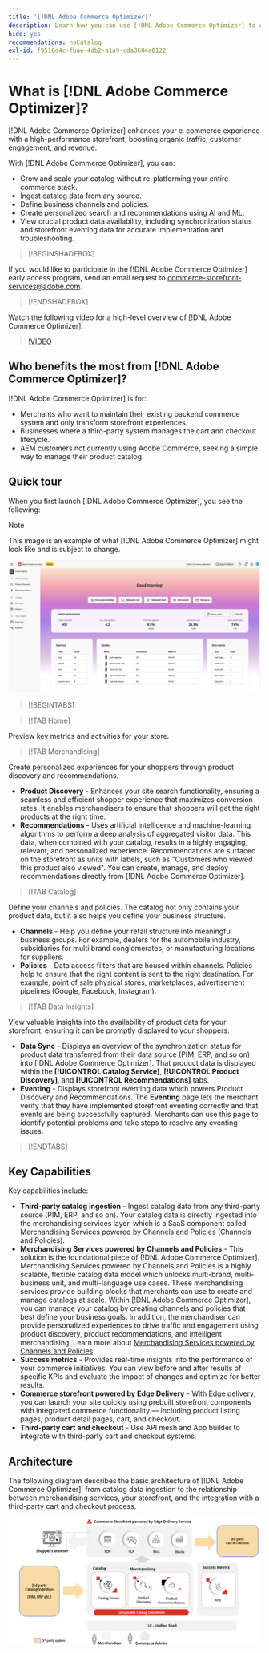 ```yaml
---
title: '[!DNL Adobe Commerce Optimizer]'
description: Learn how you can use [!DNL Adobe Commerce Optimizer] to deliver a fast, performant storefront with a scalable catalog that allows you to optimize your existing eCommerce backend by increasing traffic and driving higher engagement and conversion.
hide: yes
recommendations: noCatalog
exl-id: f9516d4c-fbae-4db2-a1a9-cda3684a8122
---
```

# What is [!DNL Adobe Commerce Optimizer]?

[!DNL Adobe Commerce Optimizer] enhances your e-commerce experience with a high-performance storefront, boosting organic traffic, customer engagement, and revenue.

With [!DNL Adobe Commerce Optimizer], you can:

- Grow and scale your catalog without re-platforming your entire commerce stack.
- Ingest catalog data from any source.
- Define business channels and policies.
- Create personalized search and recommendations using AI and ML.
- View crucial product data availability, including synchronization status and storefront eventing data for accurate implementation and troubleshooting.

>[!BEGINSHADEBOX]

If you would like to participate in the [!DNL Adobe Commerce Optimizer] early access program, send an email request to [commerce-storefront-services@adobe.com](mailto:commerce-storefront-services@adobe.com).

>[!ENDSHADEBOX]

Watch the following video for a high-level overview of [!DNL Adobe Commerce Optimizer]:

>[!VIDEO](https://video.tv.adobe.com/v/3450226)

## Who benefits the most from [!DNL Adobe Commerce Optimizer]?

[!DNL Adobe Commerce Optimizer] is for:

- Merchants who want to maintain their existing backend commerce system and only transform storefront experiences.
- Businesses where a third-party system manages the cart and checkout lifecycle.
- AEM customers not currently using Adobe Commerce, seeking a simple way to manage their product catalog.

## Quick tour

When you first launch [!DNL Adobe Commerce Optimizer], you see the following:

>[!NOTE]
>
>This image is an example of what [!DNL Adobe Commerce Optimizer] might look like and is subject to change.

![[!DNL Adobe Commerce Optimizer] UI](assets/user-interface.png)

>[!BEGINTABS]

>[!TAB Home]

Preview key metrics and activities for your store.

>[!TAB Merchandising]

Create personalized experiences for your shoppers through product discovery and recommendations.

- **Product Discovery** - Enhances your site search functionality, ensuring a seamless and efficient shopper experience that maximizes conversion rates. It enables merchandisers to ensure that shoppers will get the right products at the right time.  
- **Recommendations** - Uses artificial intelligence and machine-learning algorithms to perform a deep analysis of aggregated visitor data. This data, when combined with your catalog, results in a highly engaging, relevant, and personalized experience. Recommendations are surfaced on the storefront as units with labels, such as "Customers who viewed this product also viewed". You can create, manage, and deploy recommendations directly from [!DNL Adobe Commerce Optimizer].

>[!TAB Catalog]

Define your channels and policies. The catalog not only contains your product data, but it also helps you define your business structure.

- **Channels** - Help you define your retail structure into meaningful business groups. For example, dealers for the automobile industry, subsidiaries for multi brand conglomerates, or manufacturing locations for suppliers.
- **Policies** - Data access filters that are housed within channels. Policies help to ensure that the right content is sent to the right destination. For example, point of sale physical stores, marketplaces, advertisement pipelines (Google, Facebook, Instagram). 

>[!TAB Data Insights]

View valuable insights into the availability of product data for your storefront, ensuring it can be promptly displayed to your shoppers.

- **Data Sync** - Displays an overview of the synchronization status for product data transferred from their data source (PIM, ERP, and so on) into [!DNL Adobe Commerce Optimizer]. That product data is displayed within the **[!UICONTROL Catalog Service]**, **[!UICONTROL Product Discovery]**, and **[!UICONTROL Recommendations]** tabs.
- **Eventing** - Displays storefront eventing data which powers Product Discovery and Recommendations. The **Eventing** page lets the merchant verify that they have implemented storefront eventing correctly and that events are being successfully captured. Merchants can use this page to identify potential problems and take steps to resolve any eventing issues.

>[!ENDTABS]

## Key Capabilities

Key capabilities include:

- **Third-party catalog ingestion** - Ingest catalog data from any third-party source (PIM, ERP, and so on). Your catalog data is directly ingested into the merchandising services layer, which is a SaaS component called Merchandising Services powered by Channels and Policies (Channels and Policies).
- **Merchandising Services powered by Channels and Policies** - This solution is the foundational piece of [!DNL Adobe Commerce Optimizer]. Merchandising Services powered by Channels and Policies is a highly scalable, flexible catalog data model which unlocks multi-brand, multi-business unit, and multi-language use cases. These merchandising services provide building blocks that merchants can use to create and manage catalogs at scale. Within [!DNL Adobe Commerce Optimizer], you can manage your catalog by creating channels and policies that best define your business goals. In addition, the merchandiser can provide personalized experiences to drive traffic and engagement using product discovery​, product recommendations​, and intelligent merchandising. Learn more about [Merchandising Services powered by Channels and Policies](https://experienceleague.adobe.com/en/docs/commerce/merchandising-services/overview).
- **Success metrics** - Provides real-time insights into the performance of your commerce initiatives. You can view before and after results of specific KPIs and evaluate the impact of changes and optimize for better results.
- **Commerce storefront powered by Edge Delivery** - With Edge delivery, you can launch your site quickly using prebuilt storefront components with integrated commerce functionality — including product listing pages, product detail pages, cart, and checkout.
- **Third-party cart and checkout** - Use API mesh and App builder to integrate with third-party cart and checkout systems.

## Architecture

The following diagram describes the basic architecture of [!DNL Adobe Commerce Optimizer], from catalog data ingestion to the relationship between merchandising services, your storefront, and the integration with a third-party cart and checkout process.

![[!DNL Adobe Commerce Optimizer] Architecture](assets/architecture.png)
